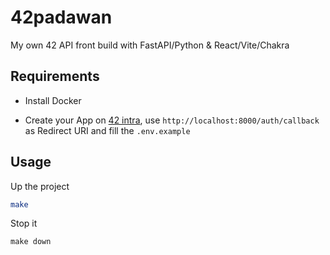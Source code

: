 # 42padawan
My own 42 API front build with FastAPI/Python & React/Vite/Chakra

## Requirements

- Install Docker

- Create your App on [42 intra](https://profile.intra.42.fr/oauth/applications/new), use `http://localhost:8000/auth/callback` as Redirect URI and fill the `.env.example`

## Usage

Up the project

```bash
make
```

Stop it

```
make down
```
